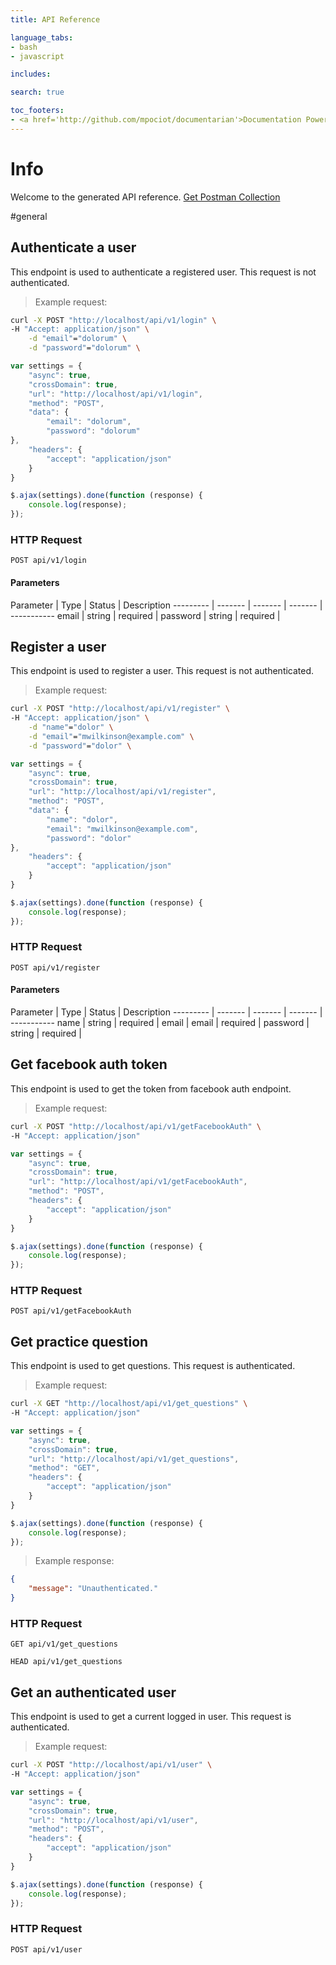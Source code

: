 ```yaml
---
title: API Reference

language_tabs:
- bash
- javascript

includes:

search: true

toc_footers:
- <a href='http://github.com/mpociot/documentarian'>Documentation Powered by Documentarian</a>
---
```

<!-- START_INFO -->
# Info

Welcome to the generated API reference.
[Get Postman Collection](http://localhost/docs/collection.json)
<!-- END_INFO -->

#general
<!-- START_8c0e48cd8efa861b308fc45872ff0837 -->
## Authenticate a user

This endpoint is used to authenticate a registered user. This request is not authenticated.

> Example request:

```bash
curl -X POST "http://localhost/api/v1/login" \
-H "Accept: application/json" \
    -d "email"="dolorum" \
    -d "password"="dolorum" \

```

```javascript
var settings = {
    "async": true,
    "crossDomain": true,
    "url": "http://localhost/api/v1/login",
    "method": "POST",
    "data": {
        "email": "dolorum",
        "password": "dolorum"
},
    "headers": {
        "accept": "application/json"
    }
}

$.ajax(settings).done(function (response) {
    console.log(response);
});
```


### HTTP Request
`POST api/v1/login`

#### Parameters

Parameter | Type | Status | Description
--------- | ------- | ------- | ------- | -----------
    email | string |  required  | 
    password | string |  required  | 

<!-- END_8c0e48cd8efa861b308fc45872ff0837 -->

<!-- START_8ae5d428da27b2b014dc767c2f19a813 -->
## Register a user

This endpoint is used to register a user. This request is not authenticated.

> Example request:

```bash
curl -X POST "http://localhost/api/v1/register" \
-H "Accept: application/json" \
    -d "name"="dolor" \
    -d "email"="mwilkinson@example.com" \
    -d "password"="dolor" \

```

```javascript
var settings = {
    "async": true,
    "crossDomain": true,
    "url": "http://localhost/api/v1/register",
    "method": "POST",
    "data": {
        "name": "dolor",
        "email": "mwilkinson@example.com",
        "password": "dolor"
},
    "headers": {
        "accept": "application/json"
    }
}

$.ajax(settings).done(function (response) {
    console.log(response);
});
```


### HTTP Request
`POST api/v1/register`

#### Parameters

Parameter | Type | Status | Description
--------- | ------- | ------- | ------- | -----------
    name | string |  required  | 
    email | email |  required  | 
    password | string |  required  | 

<!-- END_8ae5d428da27b2b014dc767c2f19a813 -->

<!-- START_ca4f61aae14da00cb88769e6337cade9 -->
## Get facebook auth token

This endpoint is used to get the token from facebook auth endpoint.

> Example request:

```bash
curl -X POST "http://localhost/api/v1/getFacebookAuth" \
-H "Accept: application/json"
```

```javascript
var settings = {
    "async": true,
    "crossDomain": true,
    "url": "http://localhost/api/v1/getFacebookAuth",
    "method": "POST",
    "headers": {
        "accept": "application/json"
    }
}

$.ajax(settings).done(function (response) {
    console.log(response);
});
```


### HTTP Request
`POST api/v1/getFacebookAuth`


<!-- END_ca4f61aae14da00cb88769e6337cade9 -->

<!-- START_c0aef738a5279c536230b83be8fb027d -->
## Get practice question

This endpoint is used to get questions. This request is authenticated.

> Example request:

```bash
curl -X GET "http://localhost/api/v1/get_questions" \
-H "Accept: application/json"
```

```javascript
var settings = {
    "async": true,
    "crossDomain": true,
    "url": "http://localhost/api/v1/get_questions",
    "method": "GET",
    "headers": {
        "accept": "application/json"
    }
}

$.ajax(settings).done(function (response) {
    console.log(response);
});
```

> Example response:

```json
{
    "message": "Unauthenticated."
}
```

### HTTP Request
`GET api/v1/get_questions`

`HEAD api/v1/get_questions`


<!-- END_c0aef738a5279c536230b83be8fb027d -->

<!-- START_96b8840d06e94c53a87e83e9edfb44eb -->
## Get an authenticated user

This endpoint is used to get a current logged in user. This request is authenticated.

> Example request:

```bash
curl -X POST "http://localhost/api/v1/user" \
-H "Accept: application/json"
```

```javascript
var settings = {
    "async": true,
    "crossDomain": true,
    "url": "http://localhost/api/v1/user",
    "method": "POST",
    "headers": {
        "accept": "application/json"
    }
}

$.ajax(settings).done(function (response) {
    console.log(response);
});
```


### HTTP Request
`POST api/v1/user`


<!-- END_96b8840d06e94c53a87e83e9edfb44eb -->

